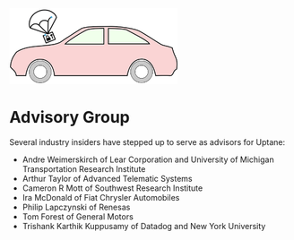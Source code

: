 ![Uptane logo](logo.png)

# Advisory Group
Several industry insiders have stepped up to serve as advisors for Uptane:
* Andre Weimerskirch of Lear Corporation and University of Michigan Transportation Research Institute
* Arthur Taylor of Advanced Telematic Systems
* Cameron R Mott of Southwest Research Institute
* Ira McDonald of Fiat Chrysler Automobiles
* Philip Lapczynski of Renesas
* Tom Forest of General Motors
* Trishank Karthik Kuppusamy of Datadog and New York University

